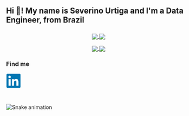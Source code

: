 <h2 align="left">Hi 👋! My name is Severino Urtiga and I'm a Data Engineer, from Brazil</h2>

###

<p align="center">
  <a href="#">
    <img align="center" width="300" src="https://media.giphy.com/media/du3J3cXyzhj75IOgvA/giphy.gif" />
  </a>
  <a href="#">
    <img align="center" width="300" src="https://i.imgflip.com/8y3bxm.gif" />
  </a>
</p>

<p align="center">
  <a href="https://github.com/anuraghazra/github-readme-stats">
    <img
      align="center"
      src="https://github-readme-stats.vercel.app/api/top-langs/?username=biullsurtiga&layout=compact"
    />
  </a>
  <a href="https://github.com/anuraghazra/github-readme-stats">
    <img
      align="center"
      height="165"
      src="https://github-readme-stats.vercel.app/api?username=biullsurtiga&count_private=true&show_icons=true&custom_title=Github%20Status&hide=issues"
    />
  </a>
</p>

### Find me

  <a href="https://www.linkedin.com/in/severino-urtiga-79a34839/" target="_blank">
    <img
      src="https://github.com/devicons/devicon/blob/master/icons/linkedin/linkedin-original.svg"
      alt="typescript"
      width="40"
      height="40"
    />
  </a>

<!--
**biullsurtiga/biullsurtiga** is a ✨ _special_ ✨ repository because its `README.md` (this file) appears on your GitHub profile.

Here are some ideas to get you started:

- 🔭 I’m currently working on ...
- 🌱 I’m currently learning ...
- 👯 I’m looking to collaborate on ...
- 🤔 I’m looking for help with ...
- 💬 Ask me about ...
- 📫 How to reach me: ...
- 😄 Pronouns: ...
- ⚡ Fun fact: ...
-->
###

<br clear="both">

<img src="https://raw.githubusercontent.com/biullsurtiga/biullsurtiga/output/snake.svg" alt="Snake animation" />

###
